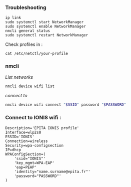 
### Troubleshooting

```shell
ip link
sudo systemctl start NetworkManager
sudo systemctl enable NetworkManager
nmcli general status
sudo systemctl restart NetworkManager
```

Check profiles in :

```shell
cat /etc/netctl/your-profile
```

### nmcli

*List networks*
```bash
nmcli device wifi list
```

*connect to*
```bash
nmcli device wifi connect "$SSID" password "$PASSWORD"
```


### Connect to IONIS wifi : 

```
Description='EPITA IONIS profile'
Interface=wlp2s0
ESSID='IONIS'
Connection=wireless
Security=wpa-configsection
IP=dhcp
WPAConfigSection=(
    'ssid="IONIS"'
    'key_mgmt=WPA-EAP'
    'eap=PEAP'
    'identity="name.surname@epita.fr"'
    'password="PASSWORD"'
)
```